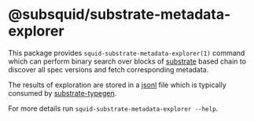 # @subsquid/substrate-metadata-explorer

This package provides `squid-substrate-metadata-explorer(1)` command
which can perform binary search over blocks of [substrate](https://substrate.io) based chain
to discover all spec versions and fetch corresponding metadata.

The results of exploration are stored in a [jsonl](https://jsonlines.org) file which is typically 
consumed by [substrate-typegen](../substrate-typegen).

For more details run `squid-substrate-metadata-explorer --help`.
